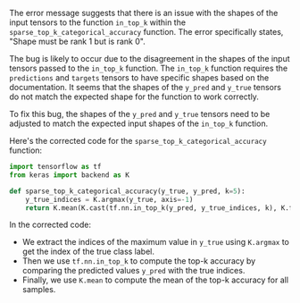 The error message suggests that there is an issue with the shapes of the input tensors to the function `in_top_k` within the `sparse_top_k_categorical_accuracy` function. The error specifically states, "Shape must be rank 1 but is rank 0".

The bug is likely to occur due to the disagreement in the shapes of the input tensors passed to the `in_top_k` function. The `in_top_k` function requires the `predictions` and `targets` tensors to have specific shapes based on the documentation. It seems that the shapes of the `y_pred` and `y_true` tensors do not match the expected shape for the function to work correctly.

To fix this bug, the shapes of the `y_pred` and `y_true` tensors need to be adjusted to match the expected input shapes of the `in_top_k` function.

Here's the corrected code for the `sparse_top_k_categorical_accuracy` function:

```python
import tensorflow as tf
from keras import backend as K

def sparse_top_k_categorical_accuracy(y_true, y_pred, k=5):
    y_true_indices = K.argmax(y_true, axis=-1)
    return K.mean(K.cast(tf.nn.in_top_k(y_pred, y_true_indices, k), K.floatx()))
```

In the corrected code:
- We extract the indices of the maximum value in `y_true` using `K.argmax` to get the index of the true class label.
- Then we use `tf.nn.in_top_k` to compute the top-k accuracy by comparing the predicted values `y_pred` with the true indices.
- Finally, we use `K.mean` to compute the mean of the top-k accuracy for all samples.